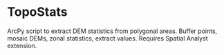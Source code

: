 # TopoStats
ArcPy script to extract DEM statistics from polygonal areas. Buffer points, mosaic DEMs, zonal statistics, extract values. Requires Spatial Analyst extension.
